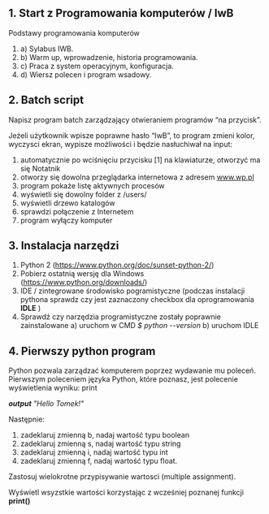 ## 1. Start z Programowania komputerów / IwB

Podstawy programowania komputerów

 1. a) Sylabus IWB.
 1. b) Warm up, wprowadzenie, historia programowania.
 1. c) Praca z system operacyjnym, konfiguracja. 
 1. d) Wiersz polecen i program wsadowy.  

## 2. Batch script

Napisz program batch zarządzający otwieraniem programów “na przycisk”. 

Jeżeli użytkownik wpisze poprawne hasło “IwB”, to program zmieni kolor, wyczysci ekran, wypisze możliwości i będzie nasłuchiwał na input: 
1. automatycznie po wciśnięciu przycisku [1] na klawiaturze, otworzyć ma się Notatnik
2. otworzy się dowolna przeglądarka internetowa z adresem www.wp.pl
3. program pokaże listę aktywnych procesów
4. wyświetli się dowolny folder z /users/ 
5. wyświetli drzewo katalogów
6. sprawdzi połączenie z Internetem
0. program wyłączy komputer

## 3. Instalacja narzędzi
1. Python 2 (https://www.python.org/doc/sunset-python-2/)
2. Pobierz ostatnią wersję dla Windows (https://www.python.org/downloads/)
3. IDE / zintegrowane środowisko pogramistyczne 
  (podczas instalacji pythona sprawdz czy jest zaznaczony checkbox dla oprogramowania **IDLE** )
4. Sprawdź czy narzędzia programistyczne zostały poprawnie zainstalowane
  a) uruchom w CMD *$ python --version*
  b) uruchom IDLE

## 4. Pierwszy python program
Python pozwala zarządzać komputerem poprzez wydawanie mu poleceń. 
Pierwszym poleceniem języka Python, które poznasz, jest polecenie wyświetlenia wyniku: print

***output** "Hello Tomek!"*

Następnie:
1. zadeklaruj zmienną b, nadaj wartość typu boolean
2. zadeklaruj zmienną s, nadaj wartość typu string
3. zadeklaruj zmienną i, nadaj wartość typu int
4. zadeklaruj zmienną f, nadaj wartość typu float.

Zastosuj wielokrotne przypisywanie wartosci (multiple assignment). 

Wyświetl wsyzstkie wartości korzystając z wcześniej poznanej funkcji **print()**
